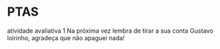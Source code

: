 # PTAS
atividade avaliativa 1
Na próxima vez lembra de tirar a sua conta Gustavo loirinho, agradeça que não apaguei nada!
